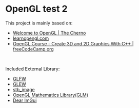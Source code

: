 # OpenGL test 2

<p>This project is mainly based on:</p>
<ul>
  <li><a href="https://www.youtube.com/watch?v=W3gAzLwfIP0&list=PLlrATfBNZ98foTJPJ_Ev03o2oq3-GGOS2">Welcome to OpenGL | The Cherno</a></li>
  <li><a href="https://learnopengl.com/">learnopengl.com</a></li>
  <li><a href="https://www.youtube.com/watch?v=45MIykWJ-C4&t=3548s">OpenGL Course - Create 3D and 2D Graphics With C++ | freeCodeCamp.org</a></li>
</ul>
<br>
<p>Included External Library:</p>
<ul>
  <li><a href="https://www.glfw.org/">GLFW</a></li>
  <li><a href="https://glew.sourceforge.net/basic.html">GLEW</a></li>
  <li><a href="https://github.com/nothings/stb/blob/master/stb_image.h">stb_image</a></li>
  <li><a href="https://github.com/g-truc/glm">OpenGL Mathematics Library(GLM)</a></li>
  <li><a href="https://github.com/ocornut/imgui">Dear ImGui</a></li>
</ul>
